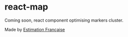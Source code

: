 # react-map

Coming soon, react component optimising markers cluster.

Made by [Estimation Française](https://estimationfrancaise.fr/)
